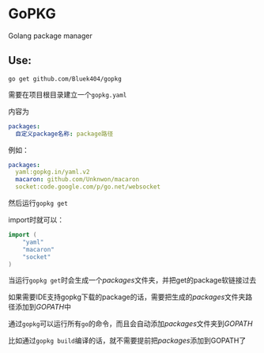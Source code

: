GoPKG
=====

Golang package manager

Use:
----

`go get github.com/Bluek404/gopkg`

需要在项目根目录建立一个`gopkg.yaml`

内容为

```yaml
packages:
  自定义package名称: package路径
```

例如：

```yaml
packages:
  yaml:gopkg.in/yaml.v2
  macaron: github.com/Unknwon/macaron
  socket:code.google.com/p/go.net/websocket
```

然后运行`gopkg get`

import时就可以：

```go
import (
	"yaml"
	"macaron"
	"socket"
)
```

当运行`gopkg get`时会生成一个*packages*文件夹，并把get的package软链接过去

如果需要IDE支持gopkg下载的package的话，需要把生成的*packages*文件夹路径添加到*GOPATH*中

通过`gopkg`可以运行所有`go`的命令，而且会自动添加*packages*文件夹到*GOPATH*

比如通过`gopkg build`编译的话，就不需要提前把*packages*添加到GOPATH了

